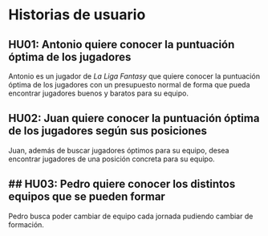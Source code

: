# Historias de usuario

## HU01: Antonio quiere conocer la puntuación óptima de los jugadores 

Antonio es un jugador de _La Liga Fantasy_ que quiere conocer la puntuación óptima de los jugadores con un presupuesto normal de forma que pueda encontrar jugadores buenos y baratos para su equipo.

## HU02: Juan quiere conocer la puntuación óptima de los jugadores según sus posiciones
Juan, además de buscar jugadores óptimos para su equipo, desea encontrar jugadores de una posición concreta para su equipo.

## ## HU03: Pedro quiere conocer los distintos equipos que se pueden formar
Pedro busca poder cambiar de equipo cada jornada pudiendo cambiar de formación.